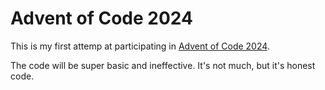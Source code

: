 # Advent of Code 2024

This is my first attemp at participating in [Advent of Code 2024](https://adventofcode.com/2024/).

The code will be super basic and ineffective. It's not much, but it's honest code.
